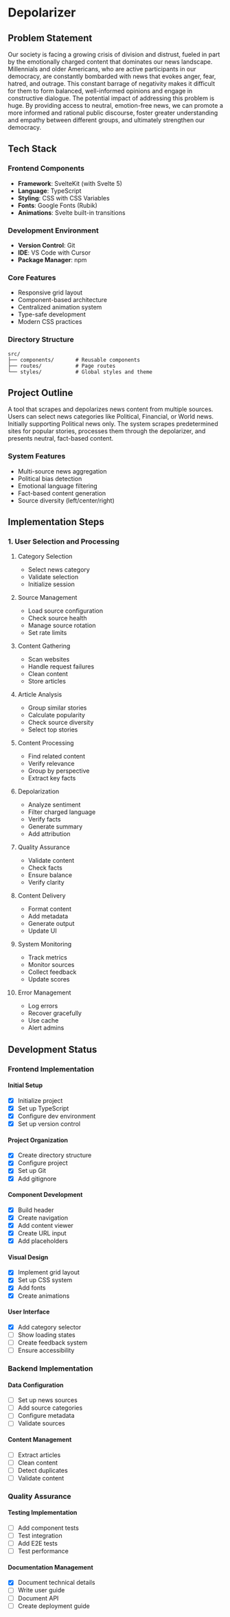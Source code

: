 # Depolarizer

## Problem Statement

Our society is facing a growing crisis of division and distrust, fueled in part by the emotionally charged content that dominates our news landscape. Millennials and older Americans, who are active participants in our democracy, are constantly bombarded with news that evokes anger, fear, hatred, and outrage. This constant barrage of negativity makes it difficult for them to form balanced, well-informed opinions and engage in constructive dialogue. The potential impact of addressing this problem is huge. By providing access to neutral, emotion-free news, we can promote a more informed and rational public discourse, foster greater understanding and empathy between different groups, and ultimately strengthen our democracy.

## Tech Stack

### Frontend Components

- **Framework**: SvelteKit (with Svelte 5)
- **Language**: TypeScript
- **Styling**: CSS with CSS Variables
- **Fonts**: Google Fonts (Rubik)
- **Animations**: Svelte built-in transitions

### Development Environment

- **Version Control**: Git
- **IDE**: VS Code with Cursor
- **Package Manager**: npm

### Core Features

- Responsive grid layout
- Component-based architecture
- Centralized animation system
- Type-safe development
- Modern CSS practices

### Directory Structure

```text
src/
├── components/       # Reusable components
├── routes/           # Page routes
└── styles/           # Global styles and theme
```

## Project Outline

A tool that scrapes and depolarizes news content from multiple sources. Users can select news categories like Political, Financial, or World news. Initially supporting Political news only. The system scrapes predetermined sites for popular stories, processes them through the depolarizer, and presents neutral, fact-based content.

### System Features

- Multi-source news aggregation
- Political bias detection
- Emotional language filtering
- Fact-based content generation
- Source diversity (left/center/right)

## Implementation Steps

### 1. User Selection and Processing

1. Category Selection
   - Select news category
   - Validate selection
   - Initialize session

2. Source Management
   - Load source configuration
   - Check source health
   - Manage source rotation
   - Set rate limits

3. Content Gathering
   - Scan websites
   - Handle request failures
   - Clean content
   - Store articles

4. Article Analysis
   - Group similar stories
   - Calculate popularity
   - Check source diversity
   - Select top stories

5. Content Processing
   - Find related content
   - Verify relevance
   - Group by perspective
   - Extract key facts

6. Depolarization
   - Analyze sentiment
   - Filter charged language
   - Verify facts
   - Generate summary
   - Add attribution

7. Quality Assurance
   - Validate content
   - Check facts
   - Ensure balance
   - Verify clarity

8. Content Delivery
   - Format content
   - Add metadata
   - Generate output
   - Update UI

9. System Monitoring
   - Track metrics
   - Monitor sources
   - Collect feedback
   - Update scores

10. Error Management
    - Log errors
    - Recover gracefully
    - Use cache
    - Alert admins

## Development Status

### Frontend Implementation

#### Initial Setup
- [x] Initialize project
- [x] Set up TypeScript
- [x] Configure dev environment
- [x] Set up version control

#### Project Organization
- [x] Create directory structure
- [x] Configure project
- [x] Set up Git
- [x] Add gitignore

#### Component Development
- [x] Build header
- [x] Create navigation
- [x] Add content viewer
- [x] Create URL input
- [x] Add placeholders

#### Visual Design
- [x] Implement grid layout
- [x] Set up CSS system
- [x] Add fonts
- [x] Create animations

#### User Interface
- [x] Add category selector
- [ ] Show loading states
- [ ] Create feedback system
- [ ] Ensure accessibility

### Backend Implementation

#### Data Configuration
- [ ] Set up news sources
- [ ] Add source categories
- [ ] Configure metadata
- [ ] Validate sources

#### Content Management
- [ ] Extract articles
- [ ] Clean content
- [ ] Detect duplicates
- [ ] Validate content

### Quality Assurance

#### Testing Implementation
- [ ] Add component tests
- [ ] Test integration
- [ ] Add E2E tests
- [ ] Test performance

#### Documentation Management
- [x] Document technical details
- [ ] Write user guide
- [ ] Document API
- [ ] Create deployment guide